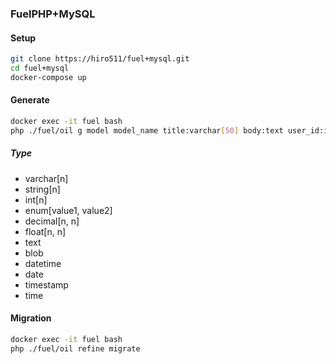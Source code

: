### FuelPHP+MySQL

#### Setup

```bash
git clone https://hiro511/fuel+mysql.git
cd fuel+mysql
docker-compose up
```

#### Generate

```bash
docker exec -it fuel bash
php ./fuel/oil g model model_name title:varchar[50] body:text user_id:int
```

##### Type
- varchar[n]
- string[n]
- int[n]
- enum[value1, value2]
- decimal[n, n]
- float[n, n]
- text
- blob
- datetime
- date
- timestamp
- time

#### Migration
```bash
docker exec -it fuel bash
php ./fuel/oil refine migrate
```
